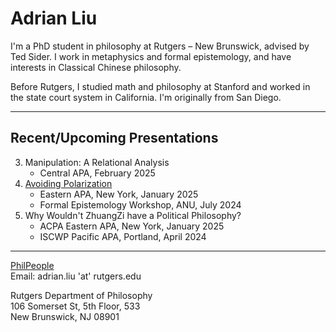 # Adrian Liu
I'm a PhD student in philosophy at Rutgers – New Brunswick, advised by Ted Sider. I work in metaphysics and formal epistemology, and have interests in Classical Chinese philosophy.

Before Rutgers, I studied math and philosophy at Stanford and worked in the state court system in California. I'm originally from San Diego. 

-----

## Recent/Upcoming Presentations
3. Manipulation: A Relational Analysis
	- Central APA, February 2025
2. [Avoiding Polarization](handouts/few_handout_0712.pdf)
	- Eastern APA, New York, January 2025
	- Formal Epistemology Workshop, ANU, July 2024
1. Why Wouldn't ZhuangZi have a Political Philosophy?
	- ACPA Eastern APA, New York, January 2025
	- ISCWP Pacific APA, Portland, April 2024
	
-----
[PhilPeople](https://philpeople.org/profiles/adrian-liu)\
Email: adrian.liu 'at' rutgers.edu

Rutgers Department of Philosophy\
106 Somerset St, 5th Floor, 533\
New Brunswick, NJ 08901